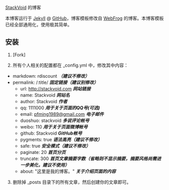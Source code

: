 [StackVoid](http://www.stackvoid.com) 的博客

本博客运行于 [Jekyll](http://jekyllrb.com) @ [GitHub](http://github.com/stackvoid/)，博客模板修改自 [WebFrog](http://yihui.me/) 的博客。本博客模板已经全部通用化，使用极其简单。


## 安装

1. [Fork]

2. 所有个人相关的配置都在 _config.yml 中，修改其中内容：
  * markdown: rdiscount ***（建议不修改）***
  * permalink: /:title/ ***固定链接（建议别修改）***
	* url: http://stackvoid.com ***网站链接***
	* name: Stackvoid ***网站名***
	* author: Stackvoid ***作者***
	* qq: 1111000 ***用于关于页面的QQ号(可选)***
	* email: pfming1989@gmail.com ***电子邮件***
	* duoshuo: stackvoid ***多说评论帐号***
	* weibo: 110 ***用于关于页面微博帐号***
	* github: Stackvoid ***GitHub帐号***
	* pygments: true ***语法高亮（建议不修改）***
	* safe: true ***安全模式（建议不修改）***
	* paginate: 20 ***首页分页***
	* truncate: 300 ***首页文章摘要字数（省略则不显示摘要，摘要风格尚需进一步美化，建议不使用）***
	* about: "这里是我的博客。" ***关于介绍页面的内容***

3. 删除掉 _posts 目录下的所有文章，然后创建你的文章即可。



